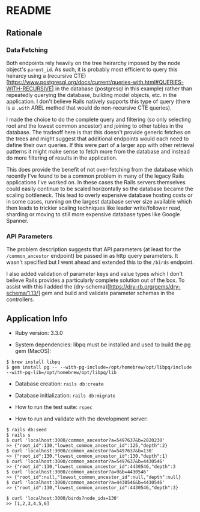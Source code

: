 # README

## Rationale

### Data Fetching

Both endpoints rely heavily on the tree heirarchy imposed by the node object's `parent_id`.
As such, it is probably most efficient to query this heirarcy using a (recursive CTE)[https://www.postgresql.org/docs/current/queries-with.html#QUERIES-WITH-RECURSIVE] in the database (postgresql in this example) rather than repeatedly querying the database, building model objects, etc. in the application.
I don't believe Rails natively supports this type of query (there is a `.with` AREL method that would do non-recursive CTE queries).

I made the choice to do the complete query and filtering (so only selecting root and the lowest common ancestor) and joining to other tables in the database.
The tradeoff here is that this doesn't provide generic fetches on the trees and might suggest that additional endpoints would each need to define their own queries.
If this were part of a larger app with other retrieval patterns it might make sense to fetch more from the database and instead do more filtering of results in the application.

This does provide the benefit of not over-fetching from the database which recently I've found to be a common problem in many of the legacy Rails applications I've worked on.
In these cases the Rails servers themselves could easily continue to be scaled horizontally so the database became the scaling bottleneck.
This lead to overly expensive database hosting costs or in some cases, running on the largest database server size available which then leads to trickier scaling techniques like leader write/follower read, sharding or moving to still more expensive database types like Google Spanner.

### API Parameters

The problem description suggests that API parameters (at least for the `/common_ancestor` endpoint) be passed in as http query parameters.
It wasn't specified but I went ahead and extended this to the `/birds` endpoint.

I also added validation of parameter keys and value types which I don't believe Rails provides a particularly complete solution out of the box.
To assist with this I added the (dry-schema)[https://dry-rb.org/gems/dry-schema/1.13/] gem and build and validate parameter schemas in the controllers.

## Application Info

* Ruby version: 3.3.0

* System dependencies: libpq must be installed and used to build the pg gem (MacOS):
```
$ brew install libpq
$ gem install pg -- --with-pg-include=/opt/homebrew/opt/libpq/include --with-pg-lib=/opt/homebrew/opt/libpq/lib
```

* Database creation: `rails db:create`

* Database initialization: `rails db:migrate`

* How to run the test suite: `rspec`

* How to run and validate with the development server:
```
$ rails db:seed
$ rails s
$ curl 'localhost:3000/common_ancestor?a=5497637&b=2820230'
>> {"root_id":130,"lowest_common_ancestor_id":125,"depth":2}
$ curl 'localhost:3000/common_ancestor?a=5497637&b=130'
>> {"root_id":130,"lowest_common_ancestor_id":130,"depth":1}
$ curl 'localhost:3000/common_ancestor?a=5497637&b=4430546'
>> {"root_id":130,"lowest_common_ancestor_id":4430546,"depth":3
$ curl 'localhost:3000/common_ancestor?a=9&b=4430546'
>> {"root_id":null,"lowest_common_ancestor_id":null,"depth":null}
$ curl 'localhost:3000/common_ancestor?a=4430546&b=4430546'
>> {"root_id":130,"lowest_common_ancestor_id":4430546,"depth":3}

$ curl 'localhost:3000/birds?node_ids=130'
>> [1,2,3,4,5,6]
```
